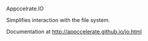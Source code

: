 Appccelrate.IO

Simplifies interaction with the file system.

Documentation at http://appccelerate.github.io/io.html

